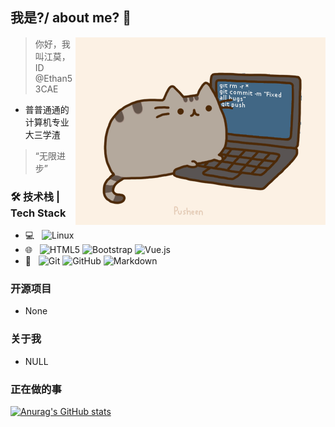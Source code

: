 ## 我是?/ about me? 👋

<img align="right" alt="GIF" src="./assets/pusheencode.gif" />

> 你好，我叫江莫，ID @Ethan53CAE

- 普普通通的计算机专业大三学渣

> “无限进步”

### 🛠 技术栈 | Tech Stack

- 💻 &#160; ![Linux](https://img.shields.io/badge/-Linux-333333?style=flat&logo=Linux&logoColor=FCC624)
- 🌐 &#160; ![HTML5](https://img.shields.io/badge/-HTML5-333333?style=flat&logo=HTML5) ![Bootstrap](https://img.shields.io/badge/-Bootstrap-333333?style=flat&logo=bootstrap&logoColor=563D7C) ![Vue.js](https://img.shields.io/badge/-VueJS-333333?style=flat&logo=Vue.js)
- 🔧 &#160; ![Git](https://img.shields.io/badge/-Git-333333?style=flat&logo=git)  ![GitHub](https://img.shields.io/badge/-GitHub-333333?style=flat&logo=github)  ![Markdown](https://img.shields.io/badge/-Markdown-333333?style=flat&logo=markdown)

### 开源项目

- None
### 关于我

- NULL
### 正在做的事
[![Anurag's GitHub stats](https://github-readme-stats.vercel.app/api?username=Ethan53CAE&count_private=true&locale=cn&line_height=33&show_icons=true&hide=&theme=&rank_icon=default)](https://github.com/anuraghazra/github-readme-stats)

<!--
**Ethan53CAE/Ethan53CAE** is a ✨ _special_ ✨ repository because its `README.md` (this file) appears on your GitHub profile.

Here are some ideas to get you started:

- 🔭 I’m currently working on ...
- 🌱 I’m currently learning ...
- 👯 I’m looking to collaborate on ...
- 🤔 I’m looking for help with ...
- 💬 Ask me about ...
- 📫 How to reach me: ...
- 😄 Pronouns: ...
- ⚡ Fun fact: ...
-->
